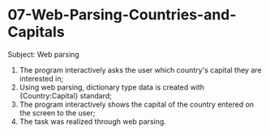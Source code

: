 # 07-Web-Parsing-Countries-and-Capitals


Subject: Web parsing

1. The program interactively asks the user which country's capital they are interested in;
2. Using web parsing, dictionary type data is created with {Country:Capital} standard;
3. The program interactively shows the capital of the country entered on the screen to the user;
4. The task was realized through web parsing.
